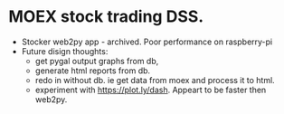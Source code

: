 # MOEX stock trading DSS.
* Stocker web2py app - archived. Poor performance on raspberry-pi
* Future disign thoughts:
    - get pygal output graphs from db,
    - generate html reports from db.
    - redo in without db. ie get data from moex and process it to html.
    - experiment with https://plot.ly/dash. Appeart to be faster then web2py.
